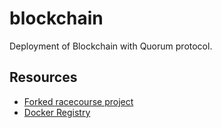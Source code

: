 # blockchain
Deployment of Blockchain with Quorum protocol. 


## Resources 
- [Forked racecourse project](https://github.com/calbritt/racecourse)
- [Docker Registry](https://hub.docker.com/repository/docker/calbrit1/kaleidoproject/general)